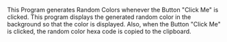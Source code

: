 This Program generates Random Colors whenever the Button "Click Me" is clicked.
This program displays the generated random color in the background so that the color is displayed.
Also, when the Button "Click Me" is clicked, the random color hexa code is copied to the clipboard.